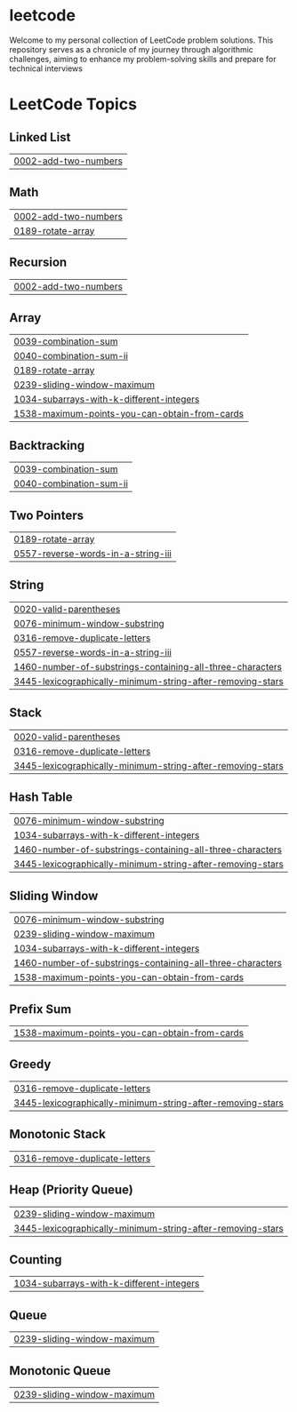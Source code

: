 # leetcode
Welcome to my personal collection of LeetCode problem solutions. This repository serves as a chronicle of my journey through algorithmic challenges, aiming to enhance my problem-solving skills and prepare for technical interviews

<!---LeetCode Topics Start-->
# LeetCode Topics
## Linked List
|  |
| ------- |
| [0002-add-two-numbers](https://github.com/Kumarswamimulluri/leetcode/tree/master/0002-add-two-numbers) |
## Math
|  |
| ------- |
| [0002-add-two-numbers](https://github.com/Kumarswamimulluri/leetcode/tree/master/0002-add-two-numbers) |
| [0189-rotate-array](https://github.com/Kumarswamimulluri/leetcode/tree/master/0189-rotate-array) |
## Recursion
|  |
| ------- |
| [0002-add-two-numbers](https://github.com/Kumarswamimulluri/leetcode/tree/master/0002-add-two-numbers) |
## Array
|  |
| ------- |
| [0039-combination-sum](https://github.com/Kumarswamimulluri/leetcode/tree/master/0039-combination-sum) |
| [0040-combination-sum-ii](https://github.com/Kumarswamimulluri/leetcode/tree/master/0040-combination-sum-ii) |
| [0189-rotate-array](https://github.com/Kumarswamimulluri/leetcode/tree/master/0189-rotate-array) |
| [0239-sliding-window-maximum](https://github.com/Kumarswamimulluri/leetcode/tree/master/0239-sliding-window-maximum) |
| [1034-subarrays-with-k-different-integers](https://github.com/Kumarswamimulluri/leetcode/tree/master/1034-subarrays-with-k-different-integers) |
| [1538-maximum-points-you-can-obtain-from-cards](https://github.com/Kumarswamimulluri/leetcode/tree/master/1538-maximum-points-you-can-obtain-from-cards) |
## Backtracking
|  |
| ------- |
| [0039-combination-sum](https://github.com/Kumarswamimulluri/leetcode/tree/master/0039-combination-sum) |
| [0040-combination-sum-ii](https://github.com/Kumarswamimulluri/leetcode/tree/master/0040-combination-sum-ii) |
## Two Pointers
|  |
| ------- |
| [0189-rotate-array](https://github.com/Kumarswamimulluri/leetcode/tree/master/0189-rotate-array) |
| [0557-reverse-words-in-a-string-iii](https://github.com/Kumarswamimulluri/leetcode/tree/master/0557-reverse-words-in-a-string-iii) |
## String
|  |
| ------- |
| [0020-valid-parentheses](https://github.com/Kumarswamimulluri/leetcode/tree/master/0020-valid-parentheses) |
| [0076-minimum-window-substring](https://github.com/Kumarswamimulluri/leetcode/tree/master/0076-minimum-window-substring) |
| [0316-remove-duplicate-letters](https://github.com/Kumarswamimulluri/leetcode/tree/master/0316-remove-duplicate-letters) |
| [0557-reverse-words-in-a-string-iii](https://github.com/Kumarswamimulluri/leetcode/tree/master/0557-reverse-words-in-a-string-iii) |
| [1460-number-of-substrings-containing-all-three-characters](https://github.com/Kumarswamimulluri/leetcode/tree/master/1460-number-of-substrings-containing-all-three-characters) |
| [3445-lexicographically-minimum-string-after-removing-stars](https://github.com/Kumarswamimulluri/leetcode/tree/master/3445-lexicographically-minimum-string-after-removing-stars) |
## Stack
|  |
| ------- |
| [0020-valid-parentheses](https://github.com/Kumarswamimulluri/leetcode/tree/master/0020-valid-parentheses) |
| [0316-remove-duplicate-letters](https://github.com/Kumarswamimulluri/leetcode/tree/master/0316-remove-duplicate-letters) |
| [3445-lexicographically-minimum-string-after-removing-stars](https://github.com/Kumarswamimulluri/leetcode/tree/master/3445-lexicographically-minimum-string-after-removing-stars) |
## Hash Table
|  |
| ------- |
| [0076-minimum-window-substring](https://github.com/Kumarswamimulluri/leetcode/tree/master/0076-minimum-window-substring) |
| [1034-subarrays-with-k-different-integers](https://github.com/Kumarswamimulluri/leetcode/tree/master/1034-subarrays-with-k-different-integers) |
| [1460-number-of-substrings-containing-all-three-characters](https://github.com/Kumarswamimulluri/leetcode/tree/master/1460-number-of-substrings-containing-all-three-characters) |
| [3445-lexicographically-minimum-string-after-removing-stars](https://github.com/Kumarswamimulluri/leetcode/tree/master/3445-lexicographically-minimum-string-after-removing-stars) |
## Sliding Window
|  |
| ------- |
| [0076-minimum-window-substring](https://github.com/Kumarswamimulluri/leetcode/tree/master/0076-minimum-window-substring) |
| [0239-sliding-window-maximum](https://github.com/Kumarswamimulluri/leetcode/tree/master/0239-sliding-window-maximum) |
| [1034-subarrays-with-k-different-integers](https://github.com/Kumarswamimulluri/leetcode/tree/master/1034-subarrays-with-k-different-integers) |
| [1460-number-of-substrings-containing-all-three-characters](https://github.com/Kumarswamimulluri/leetcode/tree/master/1460-number-of-substrings-containing-all-three-characters) |
| [1538-maximum-points-you-can-obtain-from-cards](https://github.com/Kumarswamimulluri/leetcode/tree/master/1538-maximum-points-you-can-obtain-from-cards) |
## Prefix Sum
|  |
| ------- |
| [1538-maximum-points-you-can-obtain-from-cards](https://github.com/Kumarswamimulluri/leetcode/tree/master/1538-maximum-points-you-can-obtain-from-cards) |
## Greedy
|  |
| ------- |
| [0316-remove-duplicate-letters](https://github.com/Kumarswamimulluri/leetcode/tree/master/0316-remove-duplicate-letters) |
| [3445-lexicographically-minimum-string-after-removing-stars](https://github.com/Kumarswamimulluri/leetcode/tree/master/3445-lexicographically-minimum-string-after-removing-stars) |
## Monotonic Stack
|  |
| ------- |
| [0316-remove-duplicate-letters](https://github.com/Kumarswamimulluri/leetcode/tree/master/0316-remove-duplicate-letters) |
## Heap (Priority Queue)
|  |
| ------- |
| [0239-sliding-window-maximum](https://github.com/Kumarswamimulluri/leetcode/tree/master/0239-sliding-window-maximum) |
| [3445-lexicographically-minimum-string-after-removing-stars](https://github.com/Kumarswamimulluri/leetcode/tree/master/3445-lexicographically-minimum-string-after-removing-stars) |
## Counting
|  |
| ------- |
| [1034-subarrays-with-k-different-integers](https://github.com/Kumarswamimulluri/leetcode/tree/master/1034-subarrays-with-k-different-integers) |
## Queue
|  |
| ------- |
| [0239-sliding-window-maximum](https://github.com/Kumarswamimulluri/leetcode/tree/master/0239-sliding-window-maximum) |
## Monotonic Queue
|  |
| ------- |
| [0239-sliding-window-maximum](https://github.com/Kumarswamimulluri/leetcode/tree/master/0239-sliding-window-maximum) |
<!---LeetCode Topics End-->